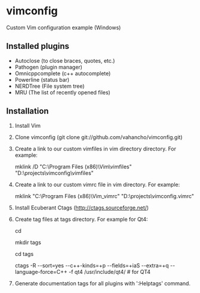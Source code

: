 vimconfig
=========================================
Custom Vim configuration example (Windows)

Installed plugins
-----------------

* Autoclose (to close braces, quotes, etc.)
* Pathogen (plugin manager)
* Omnicppcomplete (c++ autocomplete)
* Powerline (status bar)
* NERDTree (File system tree)
* MRU (The list of recently opened files)

Installation
------------

1. Install Vim
2. Clone vimconfig (git clone git://github.com/vahancho/vimconfig.git)
3. Create a link to our custom vimfiles in vim directory directory. For example: 

    mklink /D "C:\Program Files (x86)\Vim\vimfiles" "D:\projects\vimconfig\vimfiles"

4. Create a link to our custom vimrc file in vim directory. For example: 

    mklink "C:\Program Files (x86)\Vim\_vimrc" "D:\projects\vimconfig\.vimrc"

5. Install Ecuberant Ctags (http://ctags.sourceforge.net/)
6. Create tag files at tags directory. For example for Qt4:

    cd <vimfiles>

    mkdir tags

    cd tags

    ctags -R --sort=yes --c++-kinds=+p --fields=+iaS --extra=+q --language-force=C++ -f qt4 /usr/include/qt4/ # for QT4 

7. Generate documentation tags for all plugins with ':Helptags' command.
